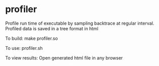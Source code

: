 # profiler
Profile run time of executable by sampling backtrace at regular interval. Profiled data is saved in a tree format in html

To build: make profiler.so

To use: profiler.sh <executable command>

To view results: Open generated html file in any browser


